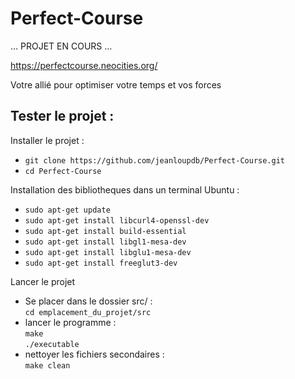 # Perfect-Course

... PROJET EN COURS ...

https://perfectcourse.neocities.org/

<p>Votre allié pour optimiser votre temps et vos forces</p>
 
<h2>Tester le projet : </h2>

<p>Installer le projet : </p>
<ul>
<li>
 <code>git clone https://github.com/jeanloupdb/Perfect-Course.git</code>
</li>
<li>
  <code>cd Perfect-Course</code>
 </li>
</ul>
<p>Installation des bibliotheques dans un terminal Ubuntu :</p>
<ul>
<li> <code>sudo apt-get update</code><br> </li>
<li> <code>sudo apt-get install libcurl4-openssl-dev</code><br> </li>
<li> <code>sudo apt-get install build-essential</code><br> </li>
<li> <code>sudo apt-get install libgl1-mesa-dev</code><br> </li>
<li> <code>sudo apt-get install libglu1-mesa-dev</code><br> </li>
<li> <code>sudo apt-get install freeglut3-dev</code><br> </li>
</ul>

<p>Lancer le projet</p>
<ul>
  <li>
    Se placer dans le dossier src/ :<br>
    <code>cd emplacement_du_projet/src</code>
  </li>
  <li>
  lancer le programme :<br>
    <code>make</code><br>
    <code>./executable</code>
  </li>
  <li>
    nettoyer les fichiers secondaires :<br>
    <code>make clean</code>
  </li>
</ul>
